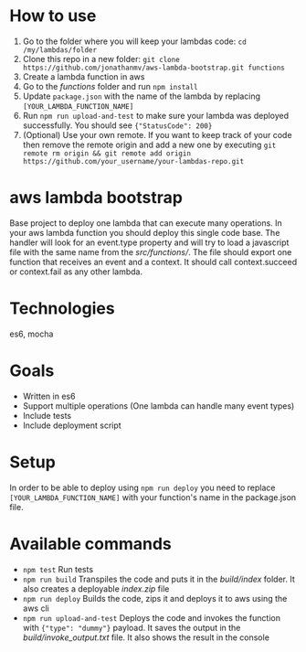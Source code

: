 # How to use

1. Go to the folder where you will keep your lambdas code: `cd /my/lambdas/folder`
2. Clone this repo in a new folder: `git clone https://github.com/jonathanmv/aws-lambda-bootstrap.git functions`
3. Create a lambda function in aws
4. Go to the _functions_ folder and run `npm install`
5. Update `package.json` with the name of the lambda by replacing `[YOUR_LAMBDA_FUNCTION_NAME]`
6. Run `npm run upload-and-test` to make sure your lambda was deployed successfully. You should see `{"StatusCode": 200}`
7. (Optional) Use your own remote. If you want to keep track of your code then remove the remote origin and add a new one by executing `git remote rm origin && git remote add origin https://github.com/your_username/your-lambdas-repo.git`

# aws lambda bootstrap

Base project to deploy one lambda that can execute many operations.
In your aws lambda function you should deploy this single code base. The handler will look for an event.type property and will try to load a javascript file with the same name from the _src/functions/_. The file should export one function that receives an event and a context. It should call context.succeed or context.fail as any other lambda.

# Technologies

es6, mocha

# Goals

- Written in es6
- Support multiple operations (One lambda can handle many event types)
- Include tests
- Include deployment script

# Setup

In order to be able to deploy using `npm run deploy` you need to replace `[YOUR_LAMBDA_FUNCTION_NAME]` with your function's name in the package.json file.

# Available commands

- `npm test` Run tests
- `npm run build` Transpiles the code and puts it in the _build/index_ folder. It also creates a deployable _index.zip_ file
- `npm run deploy` Builds the code, zips it and deploys it to aws using the aws cli
- `npm run upload-and-test` Deploys the code and invokes the function with `{"type": "dummy"}` payload. It saves the output in the _build/invoke_output.txt_ file. It also shows the result in the console
